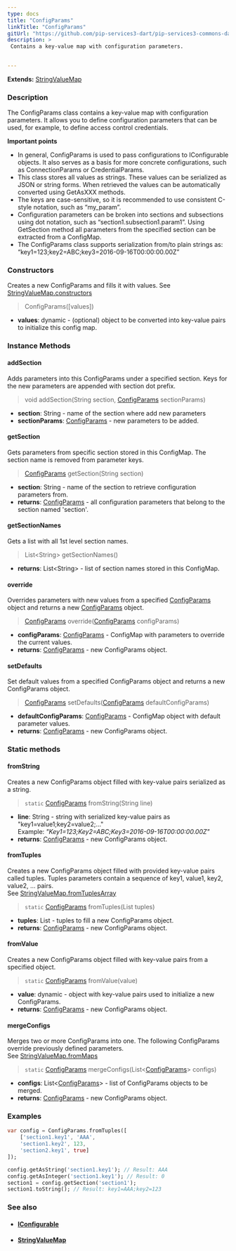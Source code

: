 ```yaml
---
type: docs
title: "ConfigParams"
linkTitle: "ConfigParams"
gitUrl: "https://github.com/pip-services3-dart/pip-services3-commons-dart"
description: > 
 Contains a key-value map with configuration parameters. 

  
---
```


**Extends:** [StringValueMap](../../data/string_value_map)

### Description
The ConfigParams class contains a key-value map with configuration parameters. It allows you to define configuration parameters that can be used, for example, to define access control credentials.  

**Important points**   
- In general, ConfigParams is used to pass configurations to IConfigurable objects. It also serves as a basis for more concrete configurations, such as ConnectionParams or CredentialParams. 
- This class stores all values as strings. These values can be serialized as JSON or string forms. When retrieved the values can be automatically converted using GetAsXXX methods.
- The keys are case-sensitive, so it is recommended to use consistent C-style notation, such as “my_param”.
- Configuration parameters can be broken into sections and subsections using dot notation, such as “section1.subsection1.param1”. Using GetSection method all parameters from the specified section can be extracted from a ConfigMap.
- The ConfigParams class supports serialization from/to plain strings as: “key1=123;key2=ABC;key3=2016-09-16T00:00:00.00Z”


### Constructors
Creates a new ConfigParams and fills it with values.
See [StringValueMap.constructors](../../data/string_value_map/#constructors)

> ConfigParams([values])

- **values**: dynamic - (optional) object to be converted into key-value pairs to initialize this config map.

### Instance Methods  

#### addSection
Adds parameters into this ConfigParams under a specified section.
Keys for the new parameters are appended with section dot prefix.

> void addSection(String section, [ConfigParams]() sectionParams)

- **section**: String - name of the section where add new parameters
- **sectionParams**: [ConfigParams]() - new parameters to be added.


#### getSection
Gets parameters from specific section stored in this ConfigMap.
The section name is removed from parameter keys.

> [ConfigParams]() getSection(String section)

- **section**: String - name of the section to retrieve configuration parameters from.
- **returns**: [ConfigParams]() - all configuration parameters that belong to the section named 'section'. 

#### getSectionNames
Gets a list with all 1st level section names.

> List\<String\> getSectionNames()

- **returns**: List\<String\> - list of section names stored in this ConfigMap.

#### override
Overrides parameters with new values from a specified [ConfigParams]() object
and returns a new [ConfigParams]() object.

> [ConfigParams]() override([ConfigParams]() configParams)

- **configParams**: [ConfigParams]() - ConfigMap with parameters to override the current values.
- **returns**: [ConfigParams]() - new ConfigParams object.

#### setDefaults
Set default values from a specified ConfigParams object and returns a new ConfigParams object.

> [ConfigParams]() setDefaults([ConfigParams]() defaultConfigParams)

- **defaultConfigParams**: [ConfigParams]() - ConfigMap object with default parameter values.
- **returns**: [ConfigParams]() - new ConfigParams object.

### Static methods   

#### fromString
Creates a new ConfigParams object filled with key-value pairs serialized as a string.

> `static` [ConfigParams]() fromString(String line)

- **line**: String - string with serialized key-value pairs as "key1=value1;key2=value2;..."  
Example: *"Key1=123;Key2=ABC;Key3=2016-09-16T00:00:00.00Z"*
- **returns**: [ConfigParams]() - new ConfigParams object.

#### fromTuples
Creates a new ConfigParams object filled with provided key-value pairs called tuples.
Tuples parameters contain a sequence of key1, value1, key2, value2, ... pairs.  
See [StringValueMap.fromTuplesArray](../../data/string_value_map/#fromtuplesarray)

> `static` [ConfigParams]() fromTuples(List tuples)

- **tuples**: List - tuples to fill a new ConfigParams object.
- **returns**: [ConfigParams]() - new ConfigParams object.


#### fromValue
Creates a new ConfigParams object filled with key-value pairs from a specified object.

> `static` [ConfigParams]() fromValue(value)

- **value**: dynamic - object with key-value pairs used to initialize a new ConfigParams.
- **returns**: [ConfigParams]() - new ConfigParams object.


#### mergeConfigs
Merges two or more ConfigParams into one. The following ConfigParams override
previously defined parameters.  
See [StringValueMap.fromMaps](../../data/string_value_map/#frommaps)

> `static` [ConfigParams]() mergeConfigs(List<[ConfigParams]()> configs)

- **configs**: List<[ConfigParams]()> - list of ConfigParams objects to be merged.
- **returns**: [ConfigParams]() - new ConfigParams object.

### Examples   

```dart
var config = ConfigParams.fromTuples([
    ['section1.key1', 'AAA',
    'section1.key2', 123,
    'section2.key1', true]
]);

config.getAsString('section1.key1'); // Result: AAA
config.getAsInteger('section1.key1'); // Result: 0
section1 = config.getSection('section1');
section1.toString(); // Result: key1=AAA;key2=123
```


### See also
- #### [IConfigurable](../iconfigurable)
- #### [StringValueMap](../../data/string_value_map)
